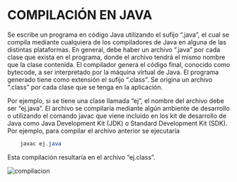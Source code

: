 # COMPILACIÓN EN JAVA
Se escribe un programa en código Java utilizando el sufijo “.java”, el cual se compila mediante cualquiera de los compiladores de Java en alguna de las distintas plataformas. En general, debe haber un archivo “.java” por cada clase que exista en el programa, donde el archivo tendrá el mismo nombre que la clase contenida. El compilador genera el código final, conocido como bytecode, a ser interpretado por la máquina virtual de Java. El programa generado tiene como extensión el sufijo “.class”. Se origina un archivo “.class” por cada clase que se tenga en la aplicación.

Por ejemplo, si se tiene una clase llamada “ej”, el nombre del archivo debe ser “ej.java”. El archivo se compilaría mediante algún ambiente de desarrollo o utilizando el comando javac que viene incluido en los kit de desarrollo de Java como Java Development Kit (JDK) o Standard Development Kit (SDK). Por ejemplo, para compilar el archivo anterior se ejecutaría

```Java 
	javac ej.java
```
Esta compilación resultaría en el archivo “ej.class”.

![compilacion](https://i.stack.imgur.com/oQJKx.png "Compiler Java")

